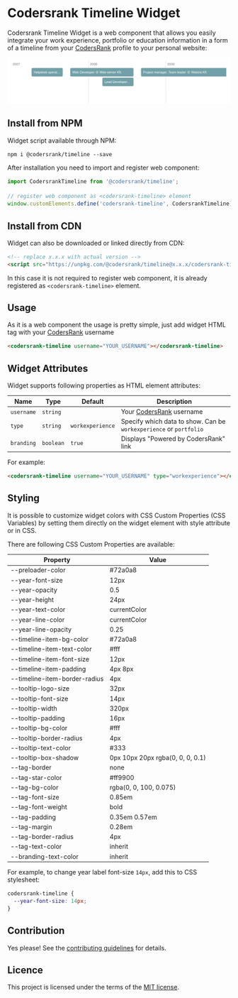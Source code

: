 # Codersrank Timeline Widget

<!-- DOCS_START -->

Codersrank Timeline Widget is a web component that allows you easily integrate your work experience, portfolio or education information in a form of a timeline from your [CodersRank](https://codersrank.io) profile to your personal website:

<img src="preview.png" />

## Install from NPM

Widget script available through NPM:

```
npm i @codersrank/timeline --save
```

After installation you need to import and register web component:

```js
import CodersrankTimeline from '@codersrank/timeline';

// register web component as <codersrank-timeline> element
window.customElements.define('codersrank-timeline', CodersrankTimeline);
```

## Install from CDN

Widget can also be downloaded or linked directly from CDN:

```html
<!-- replace x.x.x with actual version -->
<script src="https://unpkg.com/@codersrank/timeline@x.x.x/codersrank-timeline.min.js"></script>
```

In this case it is not required to register web component, it is already registered as `<codersrank-timeline>` element.

## Usage

As it is a web component the usage is pretty simple, just add widget HTML tag with your [CodersRank](https://codersrank.io) username

```html
<codersrank-timeline username="YOUR_USERNAME"></codersrank-timeline>
```

## Widget Attributes

Widget supports following properties as HTML element attributes:

| Name       | Type      | Default          | Description                                                        |
| ---------- | --------- | ---------------- | ------------------------------------------------------------------ |
| `username` | `string`  |                  | Your [CodersRank](https://codersrank.io) username                  |
| `type`     | `string`  | `workexperience` | Specify which data to show. Can be `workexperience` or `portfolio` |
| `branding` | `boolean` | `true`           | Displays "Powered by CodersRank" link                              |

For example:

```html
<codersrank-timeline username="YOUR_USERNAME" type="workexperience"></codersrank-timeline>
```

## Styling

It is possible to customize widget colors with CSS Custom Properties (CSS Variables) by setting them directly on the widget element with style attribute or in CSS.

There are following CSS Custom Properties are available:

| Property                      | Value                            |
| ----------------------------- | -------------------------------- |
| --preloader-color             | #72a0a8                          |
| --year-font-size              | 12px                             |
| --year-opacity                | 0.5                              |
| --year-height                 | 24px                             |
| --year-text-color             | currentColor                     |
| --year-line-color             | currentColor                     |
| --year-line-opacity           | 0.25                             |
| --timeline-item-bg-color      | #72a0a8                          |
| --timeline-item-text-color    | #fff                             |
| --timeline-item-font-size     | 12px                             |
| --timeline-item-padding       | 4px 8px                          |
| --timeline-item-border-radius | 4px                              |
| --tooltip-logo-size           | 32px                             |
| --tooltip-font-size           | 14px                             |
| --tooltip-width               | 320px                            |
| --tooltip-padding             | 16px                             |
| --tooltip-bg-color            | #fff                             |
| --tooltip-border-radius       | 4px                              |
| --tooltip-text-color          | #333                             |
| --tooltip-box-shadow          | 0px 10px 20px rgba(0, 0, 0, 0.1) |
| --tag-border                  | none                             |
| --tag-star-color              | #ff9900                          |
| --tag-bg-color                | rgba(0, 0, 100, 0.075)           |
| --tag-font-size               | 0.85em                           |
| --tag-font-weight             | bold                             |
| --tag-padding                 | 0.35em 0.57em                    |
| --tag-margin                  | 0.28em                           |
| --tag-border-radius           | 4px                              |
| --tag-text-color              | inherit                          |
| --branding-text-color         | inherit                          |

For example, to change year label font-size `14px`, add this to CSS stylesheet:

```css
codersrank-timeline {
  --year-font-size: 14px;
}
```

## Contribution

Yes please! See the [contributing guidelines](https://github.com/codersrank-org/timeline-widget/blob/master/CONTRIBUTING.md) for details.

## Licence

This project is licensed under the terms of the [MIT license](https://github.com/codersrank-org/timeline-widget/blob/master/LICENSE).
